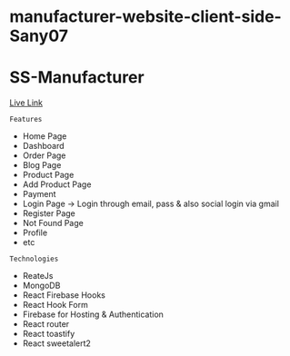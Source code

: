 #  manufacturer-website-client-side-Sany07


# SS-Manufacturer

<a href="https://ss-manufacturer.web.app/">Live Link</a>

```
Features
```
* Home Page
* Dashboard
* Order Page
* Blog Page
* Product Page
* Add Product Page
* Payment
* Login Page -> Login through email, pass & also social login via gmail
* Register Page
* Not Found Page
* Profile
* etc

```
Technologies  
```
* ReateJs
* MongoDB
* React Firebase Hooks
* React Hook Form
* Firebase for Hosting & Authentication
* React router
* React toastify
* React sweetalert2
